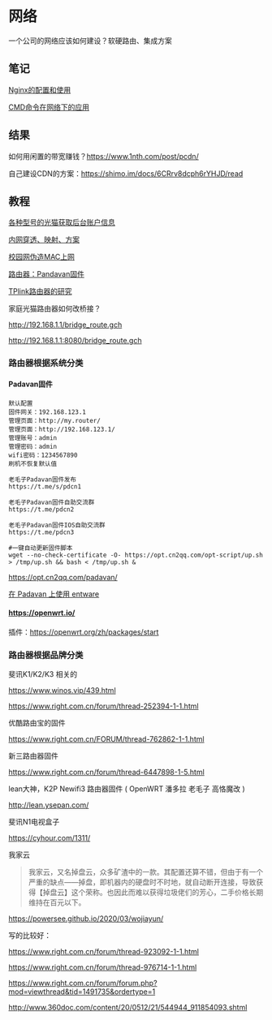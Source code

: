 # 网络

一个公司的网络应该如何建设？软硬路由、集成方案



## 笔记

[Nginx的配置和使用](Nginx.md)

[CMD命令在网络下的应用](CMDtoNetwork.md)

## 结果

如何用闲置的带宽赚钱？https://www.1nth.com/post/pcdn/

自己建设CDN的方案：https://shimo.im/docs/6CRrv8dcph6rYHJD/read

## 教程

[各种型号的光猫获取后台账户信息](Guangmao.md)

[内网穿透、映射、方案](CitouNetwork.md)



[校园网伪造MAC上网](RouteMac.md)

[路由器：Pandavan固件](Pandavan.md)

[TPlink路由器的研究](TP-Link.md)



家庭光猫路由器如何改桥接？

http://192.168.1.1/bridge_route.gch

http://192.168.1.1:8080/bridge_route.gch



### 路由器根据系统分类

#### Padavan固件

```shell
默认配置
固件网关：192.168.123.1
管理页面：http://my.router/
管理页面：http://192.168.123.1/
管理账号：admin
管理密码：admin
wifi密码：1234567890
刷机不恢复默认值

老毛子Padavan固件发布
https://t.me/s/pdcn1

老毛子Padavan固件自助交流群
https://t.me/pdcn2

老毛子Padavan固件IOS自助交流群
https://t.me/pdcn3

#一键自动更新固件脚本
wget --no-check-certificate -O- https://opt.cn2qq.com/opt-script/up.sh > /tmp/up.sh && bash < /tmp/up.sh &
```

https://opt.cn2qq.com/padavan/

[在 Padavan 上使用 entware](https://www.jianshu.com/p/7bcc63f4f9c9)

#### https://openwrt.io/

插件：https://openwrt.org/zh/packages/start

### 路由器根据品牌分类

斐讯K1/K2/K3 相关的

https://www.winos.vip/439.html

https://www.right.com.cn/forum/thread-252394-1-1.html



优酷路由宝的固件

https://www.right.com.cn/FORUM/thread-762862-1-1.html



新三路由器固件

https://www.right.com.cn/forum/thread-6447898-1-5.html

lean大神，K2P Newifi3 路由器固件 ( OpenWRT 潘多拉 老毛子 高恪魔改 )

http://lean.ysepan.com/

斐讯N1电视盒子

https://cyhour.com/1311/



我家云

> 我家云，又名掉盘云，众多矿渣中的一款。其配置还算不错，但由于有一个严重的缺点——掉盘，即机器内的硬盘时不时地，就自动断开连接，导致获得【掉盘云】这个荣称。也因此而难以获得垃圾佬们的芳心，二手价格长期维持在百元以下。

https://powersee.github.io/2020/03/wojiayun/

写的比较好：	

https://www.right.com.cn/forum/thread-923092-1-1.html

https://www.right.com.cn/forum/thread-976714-1-1.html

https://www.right.com.cn/forum/forum.php?mod=viewthread&tid=1491735&ordertype=1

http://www.360doc.com/content/20/0512/21/544944_911854093.shtml


